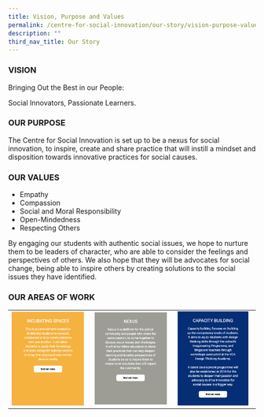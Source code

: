 ```yaml
---
title: Vision, Purpose and Values
permalink: /centre-for-social-innovation/our-story/vision-purpose-values/
description: ""
third_nav_title: Our Story
---
```

### VISION

Bringing Out the Best in our People:   

Social Innovators, Passionate Learners.

### OUR PURPOSE

The Centre for Social Innovation is set up to be a nexus for social innovation, to inspire, create and share practice that will instill a mindset and disposition towards innovative practices for social causes.  

  

### OUR VALUES

*   Empathy
*   Compassion
*   Social and Moral Responsibility
*   Open-Mindedness
*   Respecting Others  
    

  

By engaging our students with authentic social issues, we hope to nurture them to be leaders of character, who are able to consider the feelings and perspectives of others. We also hope that they will be advocates for social change, being able to inspire others by creating solutions to the social issues they have identified.

  

### OUR AREAS OF WORK

|  |  |  |
|---|---|---|
| <a href="https://moe-cedargirlssec-staging.netlify.app/centre-for-social-innovation/incubating-spaces/our-journey/"><img style="width:95%" src="/images/aow1.png"></a> | <a href="https://moe-cedargirlssec-staging.netlify.app/centre-for-social-innovation/the-nexus/social-innovation-speaker-series/"><img style="width:95%" src="/images/aow2.png"></a> | <a href="https://moe-cedargirlssec-staging.netlify.app/centre-for-social-innovation/capacity-building/imagineering-programme/"><img style="width:95%" src="/images/aow3.png"></a> |
